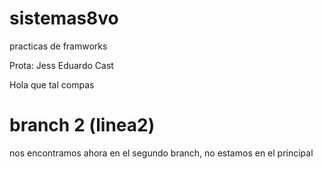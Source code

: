 # sistemas8vo
practicas de framworks 

Prota: Jess Eduardo Cast

Hola que tal compas

# branch 2 (linea2)
nos encontramos ahora en el segundo branch, no estamos en el principal